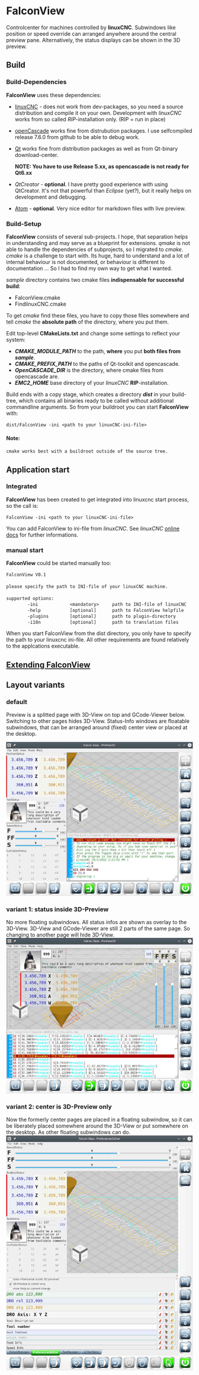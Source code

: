 # FalconView

Controlcenter for machines controlled by **linuxCNC**.
Subwindows like position or speed override can arranged anywhere
around the central preview pane.
Alternatively, the status displays can be shown in the 3D preview.

## Build

### Build-Dependencies

**FalconView** uses these dependencies:

- [linuxCNC](https://github.com/LinuxCNC/linuxcnc) - does not work from dev-packages,
  so you need a source distribution and compile it on your own. Development with
  *linuxCNC* works from so called *RIP*-installation only.
  (RIP = run in place)

- [openCascade](https://git.dev.opencascade.org/repos/occt.git) works fine from
  distrubution packages. I use selfcompiled release 7.6.0 from github to be able
  to debug work.

- [Qt](https://www.qt.io/download) works fine from distribution packages as well as
  from Qt-binary download-center.

  **NOTE: You have to use Release 5.xx, as opencascade is not ready for Qt6.xx**

- *QtCreator* - **optional**. I have pretty good experience with using QtCreator.
  It's not that powerful than *Eclipse* (yet?), but it really helps on
  development and debugging.

- [Atom](https://atom.io/) - **optional**. Very nice editor for markdown files with live preview.

### Build-Setup
**FalconView** consists of several sub-projects. I hope, that separation helps in
understanding and may serve as a blueprint for extensions.
*qmake* is not able to handle the dependencies of subprojects, so I migrated to *cmake*.
*cmake* is a challenge to start with. Its huge, hard to understand and a lot of
internal behaviour is not documented, or behaviour is different to documentation ...
So I had to find my own way to get what I wanted.

*sample* directory contains two cmake files **indispensable for successful build**:

- FalconView.cmake
- FindlinuxCNC.cmake

To get *cmake* find these files, you have to copy those files somewhere and tell *cmake* the **absolute path** of the directory, where you put them.

Edit top-level **CMakeLists.txt** and change some settings to reflect your system:

- ***CMAKE_MODULE_PATH*** to the path, **where** you put **both files from** ***sample***.
- ***CMAKE_PREFIX_PATH*** to the paths of Qt-toolkit and opencascade.
- ***OpenCASCADE_DIR*** is the directory, where cmake files from opencascade are.
- ***EMC2_HOME*** base directory of your *linuxCNC* **RIP**-installation.

Build ends with a copy stage, which creates a directory ***dist*** in your build-tree, which contains all binaries ready to be called without additional commandline arguments.
So from your buildroot you can start **FalconView** with:
```
dist/FalconView -ini <path to your linuxCNC-ini-file>
```

#### Note:
```
cmake works best with a buildroot outside of the source tree.
```

## Application start
### Integrated
**FalconView** has been created to get integrated into linuxcnc start process, so the call is:

```
FalconView -ini <path to your linuxCNC-ini-file>
```
You can add FalconView to ini-file from *linuxCNC*. See *linuxCNC* [online docs](https://linuxcnc.org/docs/devel/html/config/ini-config.html) for further informations.

### manual start
**FalconView** could be started manually too:
```
FalconView V0.1

please specify the path to INI-file of your linuxCNC machine.

supported options:
        -ini            <mandatory>     path to INI-file of linuxCNC
        -help           [optional]      path to FalconView helpfile
        -plugins        [optional]      path to plugin-directory
        -i18n           [optional]      path to translation files
```
When you start FalconView from the dist directory, you only have to specify the path to your linuxcnc ini-file. All other requirements are found relatively to the applcations executable.

## [Extending FalconView](EXTENDING.md)

## Layout variants
### default
Preview is a splitted page with 3D-View on top and GCode-Viewer below. Switching to other pages hides 3D-View. Status-Info windows are floatable subwindows, that can be arranged around (fixed) center view or placed at the desktop.

[![default](sample/FalconView01s.jpg)](sample/FalconView01.jpg)
### variant 1: status inside 3D-Preview
No more floating subwindows. All status infos are shown as overlay to the 3D-View. 3D-View and GCode-Viewer are still 2 parts of the same page. So changing to another page will hide 3D-View.
[![status inside](sample/FalconView02s.jpg)](sample/FalconView02.jpg)

### variant 2: center is 3D-Preview only
Now the formerly center pages are placed in a floating subwindow, so it can be liberately placed somewhere around the 3D-View or put somewhere on the desktop. As other floating subwindows can do.
[![default](sample/FalconView03s.jpg)](sample/FalconView03.jpg)
